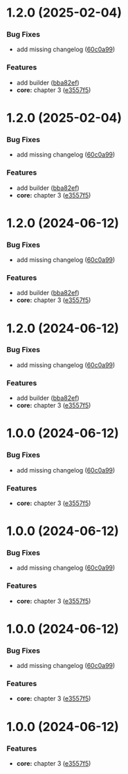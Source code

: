 # 1.2.0 (2025-02-04)


### Bug Fixes

* add missing changelog ([60c0a99](https://github.com/ZoltanT-RD/npm-book/commit/60c0a9976b3bd9d9da1a68c8b77c6202b4995c0e))


### Features

* add builder ([bba82ef](https://github.com/ZoltanT-RD/npm-book/commit/bba82ef42c034f9a2f8cfd6623f92ac1c2953358))
* **core:** chapter 3 ([e3557f5](https://github.com/ZoltanT-RD/npm-book/commit/e3557f504ce75ba7ef5fad09109bbdd88d293d8d))



# 1.2.0 (2025-02-04)


### Bug Fixes

* add missing changelog ([60c0a99](https://github.com/ZoltanT-RD/npm-book/commit/60c0a9976b3bd9d9da1a68c8b77c6202b4995c0e))


### Features

* add builder ([bba82ef](https://github.com/ZoltanT-RD/npm-book/commit/bba82ef42c034f9a2f8cfd6623f92ac1c2953358))
* **core:** chapter 3 ([e3557f5](https://github.com/ZoltanT-RD/npm-book/commit/e3557f504ce75ba7ef5fad09109bbdd88d293d8d))



# 1.2.0 (2024-06-12)


### Bug Fixes

* add missing changelog ([60c0a99](https://github.com/ZoltanT-RD/npm-book/commit/60c0a9976b3bd9d9da1a68c8b77c6202b4995c0e))


### Features

* add builder ([bba82ef](https://github.com/ZoltanT-RD/npm-book/commit/bba82ef42c034f9a2f8cfd6623f92ac1c2953358))
* **core:** chapter 3 ([e3557f5](https://github.com/ZoltanT-RD/npm-book/commit/e3557f504ce75ba7ef5fad09109bbdd88d293d8d))



# 1.2.0 (2024-06-12)


### Bug Fixes

* add missing changelog ([60c0a99](https://github.com/ZoltanT-RD/npm-book/commit/60c0a9976b3bd9d9da1a68c8b77c6202b4995c0e))


### Features

* add builder ([bba82ef](https://github.com/ZoltanT-RD/npm-book/commit/bba82ef42c034f9a2f8cfd6623f92ac1c2953358))
* **core:** chapter 3 ([e3557f5](https://github.com/ZoltanT-RD/npm-book/commit/e3557f504ce75ba7ef5fad09109bbdd88d293d8d))



# 1.0.0 (2024-06-12)


### Bug Fixes

* add missing changelog ([60c0a99](https://github.com/ZoltanT-RD/npm-book/commit/60c0a9976b3bd9d9da1a68c8b77c6202b4995c0e))


### Features

* **core:** chapter 3 ([e3557f5](https://github.com/ZoltanT-RD/npm-book/commit/e3557f504ce75ba7ef5fad09109bbdd88d293d8d))



# 1.0.0 (2024-06-12)


### Bug Fixes

* add missing changelog ([60c0a99](https://github.com/ZoltanT-RD/npm-book/commit/60c0a9976b3bd9d9da1a68c8b77c6202b4995c0e))


### Features

* **core:** chapter 3 ([e3557f5](https://github.com/ZoltanT-RD/npm-book/commit/e3557f504ce75ba7ef5fad09109bbdd88d293d8d))



# 1.0.0 (2024-06-12)


### Bug Fixes

* add missing changelog ([60c0a99](https://github.com/ZoltanT-RD/npm-book/commit/60c0a9976b3bd9d9da1a68c8b77c6202b4995c0e))


### Features

* **core:** chapter 3 ([e3557f5](https://github.com/ZoltanT-RD/npm-book/commit/e3557f504ce75ba7ef5fad09109bbdd88d293d8d))



# 1.0.0 (2024-06-12)


### Features

* **core:** chapter 3 ([e3557f5](https://github.com/ZoltanT-RD/npm-book/commit/e3557f504ce75ba7ef5fad09109bbdd88d293d8d))



